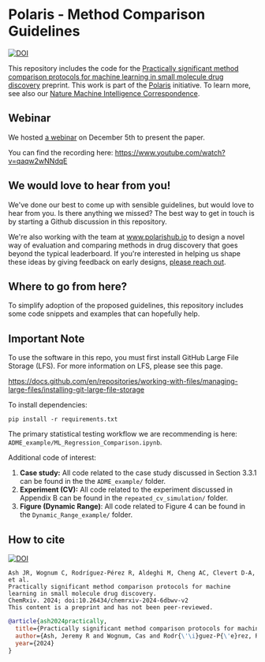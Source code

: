 # Polaris - Method Comparison Guidelines
[![DOI](https://img.shields.io/badge/DOI-10.26434%2Fchemrxiv--2024--6dbwv--v2-blue)](https://doi.org/10.26434/chemrxiv-2024-6dbwv-v2)

This repository includes the code for the [Practically significant method comparison protocols for machine learning in small molecule drug discovery](https://doi.org/10.26434/chemrxiv-2024-6dbwv-v2) preprint. This work is part of the [Polaris](https://polarishub.io/guidelines/small-molecules) initiative. To learn more, see also our [Nature Machine Intelligence Correspondence](https://doi.org/10.1038/s42256-024-00911-w).

## Webinar
We hosted [a webinar](https://github.com/polaris-hub/polaris-method-comparison/discussions/6) on December 5th to present the paper. 

You can find the recording here: https://www.youtube.com/watch?v=qaqw2wNNdqE

## We would love to hear from you!
We've done our best to come up with sensible guidelines, but would love to hear from you. Is there anything we missed? The best way to get in touch is by starting a Github discussion in this repository.

We're also working with the team at www.polarishub.io to design a novel way of evaluation and comparing methods in drug discovery that goes beyond the typical leaderboard. If you're interested in helping us shape these ideas by giving feedback on early designs, [please reach out](https://github.com/polaris-hub/polaris-method-comparison/discussions).

## Where to go from here?
To simplify adoption of the proposed guidelines, this repository includes some code snippets and examples that can hopefully help.

## Important Note
To use the software in this repo, you must first install GitHub Large File Storage (LFS). For more information on LFS, please see this page.

https://docs.github.com/en/repositories/working-with-files/managing-large-files/installing-git-large-file-storage


To install dependencies:

```
pip install -r requirements.txt
```

The primary statistical testing workflow we are recommending is here: `ADME_example/ML_Regression_Comparison.ipynb`.

Additional code of interest:

1. **Case study:** All code related to the case study discussed in Section 3.3.1 can be found in the the `ADME_example/` folder.
2. **Experiment (CV):** All code related to the experiment discussed in Appendix B can be found in the `repeated_cv_simulation/` folder.
3. **Figure (Dynamic Range)**: All code related to Figure 4 can be found in the `Dynamic_Range_example/` folder.

## How to cite
[![DOI](https://img.shields.io/badge/DOI-10.26434%2Fchemrxiv--2024--6dbwv--v2-blue)](https://doi.org/10.26434/chemrxiv-2024-6dbwv-v2)

```
Ash JR, Wognum C, Rodríguez-Pérez R, Aldeghi M, Cheng AC, Clevert D-A, et al.
Practically significant method comparison protocols for machine learning in small molecule drug discovery.
ChemRxiv. 2024; doi:10.26434/chemrxiv-2024-6dbwv-v2
This content is a preprint and has not been peer-reviewed.
```

```bib
@article{ash2024practically,
  title={Practically significant method comparison protocols for machine learning in small molecule drug discovery.},
  author={Ash, Jeremy R and Wognum, Cas and Rodr{\'\i}guez-P{\'e}rez, Raquel and Aldeghi, Matteo and Cheng, Alan C and Clevert, Djork-Arn{\'e} and Engkvist, Ola and Fang, Cheng and Price, Daniel J and Hughes-Oliver, Jacqueline M and others},
  year={2024}
}
```
